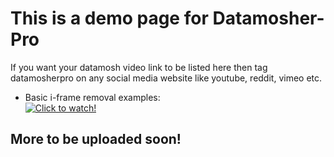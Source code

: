 # This is a demo page for Datamosher-Pro
If you want your datamosh video link to be listed here then tag datamosherpro on any social media website like youtube, reddit, vimeo etc.
<br>
- Basic i-frame removal examples: 
<br> [![Click to watch!](https://img.youtube.com/vi/_YZ32Wvl3hk/0.jpg)](https://www.youtube.com/watch?v=_YZ32Wvl3hk)

## More to be uploaded soon!
